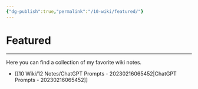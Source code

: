 ```yaml
---
{"dg-publish":true,"permalink":"/10-wiki/featured/"}
---
```


# Featured
---
Here you can find a collection of my favorite wiki notes.

- [[10 Wiki/12 Notes/ChatGPT Prompts - 20230216065452\|ChatGPT Prompts - 20230216065452]]

